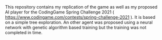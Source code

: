 This repository contains my replication of the game as well as my proposed AI player for the CodingGame Spring Challenge 2021 ( https://www.codingame.com/contests/spring-challenge-2021 ). It is based on a simple tree exploration. An other agent was proposed using a neural network with genetic algorithm based training but the training was not completed in time.
